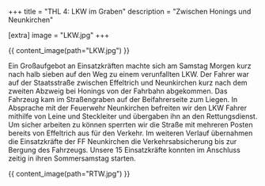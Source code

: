 +++
title = "THL 4: LKW im Graben"
description = "Zwischen Honings und Neunkirchen"

[extra]
image = "LKW.jpg"
+++

{{ content_image(path="LKW.jpg") }}

Ein Großaufgebot an Einsatzkräften machte sich am Samstag Morgen kurz nach halb sieben auf den Weg zu einem verunfallten LKW.
Der Fahrer war auf der Staatsstraße zwischen Effeltrich und Neunkirchen kurz nach dem zweiten Abzweig bei Honings von der Fahrbahn abgekommen.
Das Fahrzeug kam im Straßengraben auf der Beifahrerseite zum Liegen.
In Absprache mit der Feuerwehr Neunkirchen befreiten wir den LKW Fahrer mithilfe von Leine und Steckleiter und übergaben ihn an den Rettungsdienst.
Um sicher arbeiten zu können sperrten wir die Straße mit mehreren Posten bereits von Effeltrich aus für den Verkehr.
Im weiteren Verlauf übernahmen die Einsatzkräfte der FF Neunkirchen die Verkehrsabsicherung bis zur Bergung des Fahrzeugs. Unsere 15 Einsatzkräfte konnten im Anschluss zeitig in ihren Sommersamstag starten.

{{ content_image(path="RTW.jpg") }}
